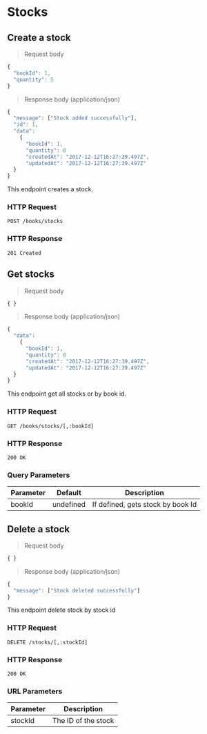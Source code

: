 # Stocks

## Create a stock

> Request body

```javascript
{
  "bookId": 1,
  "quantity": 5
}
```

> Response body (application/json)

```javascript
{
  "message": ["Stock added successfully"],
  "id": 1,
  "data": 
    {
      "bookId": 1,
      "quantity": 8
      "createdAt": "2017-12-12T16:27:39.497Z",
      "updatedAt": "2017-12-12T16:27:39.497Z"
  }
}
```

This endpoint creates a stock.

### HTTP Request

`POST /books/stocks`

### HTTP Response

`201 Created`

## Get stocks

> Request body

```javascript
{ }
```

> Response body (application/json)

```javascript
{
  "data": 
    {
      "bookId": 1,
      "quantity": 8
      "createdAt": "2017-12-12T16:27:39.497Z",
      "updatedAt": "2017-12-12T16:27:39.497Z"
  }
}
```

This endpoint get all stocks or by book id.

### HTTP Request

`GET /books/stocks/[,:bookId]`

### HTTP Response

`200 OK`

### Query Parameters

Parameter | Default | Description
--------- | ------- | -----------
bookId | undefined | If defined, gets stock by book Id

## Delete a stock

> Request body

```javascript
{ }
```

> Response body (application/json)

```javascript
{
  "message": ["Stock deleted successfully"]
}
```

This endpoint delete stock by stock id

### HTTP Request

`DELETE /stocks/[,:stockId]`

### HTTP Response

`200 OK`

### URL Parameters

Parameter | Description
--------- | -----------
stockId | The ID of the stock